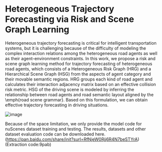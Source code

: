 # Heterogeneous Trajectory Forecasting via Risk and Scene Graph Learning
Heterogeneous trajectory forecasting is critical for intelligent transportation systems, but it is challenging because of the difficulty of modeling the complex interaction relations among the heterogeneous road agents as well as their agent-environment constraints.  In this work, we propose a risk and scene graph learning method for trajectory forecasting of heterogeneous road agents, which consists of a Heterogeneous Risk Graph (HRG) and a Hierarchical Scene Graph (HSG) from the aspects of agent category and their movable semantic regions. HRG groups each kind of road agent and calculates their interaction adjacency matrix based on an effective collision risk metric. HSG of the driving scene is modeled by inferring the relationship between road agents and road semantic layout aligned by the \emph{road scene grammar}. Based on this formulation, we can obtain effective trajectory forecasting in driving situations. 

![image](https://github.com/JWFanggit/HRG_HSG_trajForecasting/edit/main/RISG.png)

Because of the space limitation, we only provide the model code for nuScenes dataset training and testing. The results, datasets and other dataset evaluation code can be downloaded here. (https://pan.baidu.com/share/init?surl=RfNjeW0Rjj6R4N7beSTYrA)(Extraction code:9pab)
